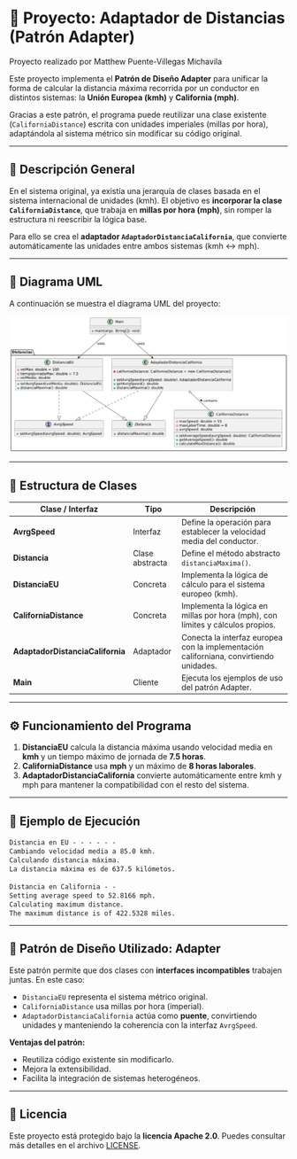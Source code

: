 # 🚗 Proyecto: Adaptador de Distancias (Patrón Adapter)

Proyecto realizado por Matthew Puente-Villegas Michavila

Este proyecto implementa el **Patrón de Diseño Adapter** para unificar la forma de calcular la distancia máxima recorrida por un conductor en distintos sistemas:
la **Unión Europea (kmh)** y **California (mph)**.

Gracias a este patrón, el programa puede reutilizar una clase existente (`CaliforniaDistance`) escrita con unidades imperiales (millas por hora), adaptándola al sistema métrico sin modificar su código original.

---

## 📘 Descripción General

En el sistema original, ya existía una jerarquía de clases basada en el sistema internacional de unidades (kmh).
El objetivo es **incorporar la clase `CaliforniaDistance`**, que trabaja en **millas por hora (mph)**, sin romper la estructura ni reescribir la lógica base.

Para ello se crea el **adaptador `AdaptadorDistanciaCalifornia`**, que convierte automáticamente las unidades entre ambos sistemas (kmh ↔ mph).

---

## 🧩 Diagrama UML

A continuación se muestra el diagrama UML del proyecto:

![Diagrama UML.png](Diagrama%20UML.png)

---

## 🧠 Estructura de Clases

| Clase / Interfaz                 | Tipo            | Descripción                                                                           |
| -------------------------------- | --------------- | ------------------------------------------------------------------------------------- |
| **AvrgSpeed**                    | Interfaz        | Define la operación para establecer la velocidad media del conductor.                 |
| **Distancia**                    | Clase abstracta | Define el método abstracto `distanciaMaxima()`.                                       |
| **DistanciaEU**                  | Concreta        | Implementa la lógica de cálculo para el sistema europeo (kmh).                        |
| **CaliforniaDistance**           | Concreta        | Implementa la lógica en millas por hora (mph), con límites y cálculos propios.        |
| **AdaptadorDistanciaCalifornia** | Adaptador       | Conecta la interfaz europea con la implementación californiana, convirtiendo unidades. |
| **Main**                         | Cliente         | Ejecuta los ejemplos de uso del patrón Adapter.                                       |

---

## ⚙️ Funcionamiento del Programa

1. **DistanciaEU** calcula la distancia máxima usando velocidad media en **kmh** y un tiempo máximo de jornada de **7.5 horas**.
2. **CaliforniaDistance** usa **mph** y un máximo de **8 horas laborales**.
3. **AdaptadorDistanciaCalifornia** convierte automáticamente entre kmh y mph para mantener la compatibilidad con el resto del sistema.

---

## 🧾 Ejemplo de Ejecución

```
Distancia en EU - - - - - -
Cambiando velocidad media a 85.0 kmh.
Calculando distancia máxima.
La distancia máxima es de 637.5 kilómetos.

Distancia en California - - 
Setting average speed to 52.8166 mph.
Calculating maximum distance.
The maximum distance is of 422.5328 miles.
```

---

## 🧱 Patrón de Diseño Utilizado: **Adapter**

Este patrón permite que dos clases con **interfaces incompatibles** trabajen juntas.
En este caso:

* `DistanciaEU` representa el sistema métrico original.
* `CaliforniaDistance` usa millas por hora (imperial).
* `AdaptadorDistanciaCalifornia` actúa como **puente**, convirtiendo unidades y manteniendo la coherencia con la interfaz `AvrgSpeed`.

**Ventajas del patrón:**

* Reutiliza código existente sin modificarlo.
* Mejora la extensibilidad.
* Facilita la integración de sistemas heterogéneos.
  
---

## 📜 Licencia

Este proyecto está protegido bajo la **licencia Apache 2.0**.
Puedes consultar más detalles en el archivo [LICENSE](https://github.com/Matthew-PV/2-GISI/blob/b9ceaaf0f2e2af420acd5861a1e2dc1e8ebeceb5/LICENSE).